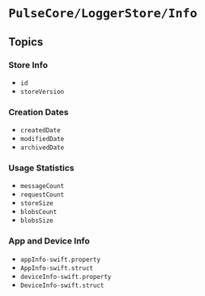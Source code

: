 # ``PulseCore/LoggerStore/Info``

## Topics

### Store Info

- ``id``
- ``storeVersion``

### Creation Dates

- ``createdDate``
- ``modifiedDate``
- ``archivedDate``

### Usage Statistics

- ``messageCount``
- ``requestCount``
- ``storeSize``
- ``blobsCount``
- ``blobsSize``

### App and Device Info

- ``appInfo-swift.property``
- ``AppInfo-swift.struct``
- ``deviceInfo-swift.property``
- ``DeviceInfo-swift.struct``
